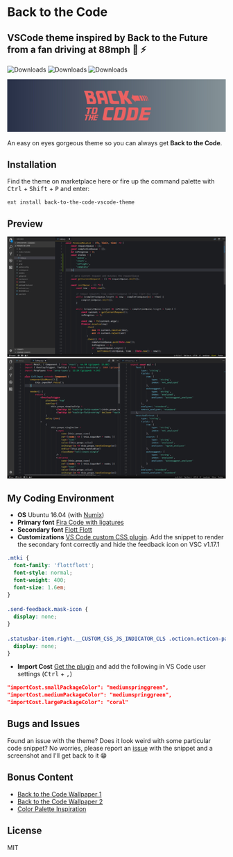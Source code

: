 # Back to the Code

## VSCode theme inspired by Back to the Future from a fan driving at 88mph 🚗 ⚡️

![Downloads](https://img.shields.io/vscode-marketplace/v/divyanshu013.back-to-the-code-vscode-theme.svg)
![Downloads](https://img.shields.io/vscode-marketplace/d/divyanshu013.back-to-the-code-vscode-theme.svg)
![Downloads](https://img.shields.io/vscode-marketplace/r/divyanshu013.back-to-the-code-vscode-theme.svg)

![Back to the Code Cover image](./assets/back-to-the-code-cover.jpg)

An easy on eyes gorgeous theme so you can always get **Back to the Code**.

## Installation

Find the theme on marketplace here or fire up the command palette with <kbd>Ctrl</kbd> + <kbd>Shift</kbd> + <kbd>P</kbd> and enter:
```
ext install back-to-the-code-vscode-theme
```

## Preview

![alt](./assets/back-to-the-code-ss.png)
![alt](./assets/back-to-the-code-ss2.png)

## My Coding Environment

- **OS** Ubuntu 16.04 (with [Numix](http://www.noobslab.com/2017/08/install-numix-theme-and-icons-in.html))
- **Primary font** [Fira Code with ligatures](https://github.com/tonsky/FiraCode)
- **Secondary font** [Flott Flott](https://www.google.co.in/url?sa=t&rct=j&q=&esrc=s&source=web&cd=1&cad=rja&uact=8&ved=0ahUKEwj0yrecovPWAhUC6Y8KHcmTCSMQFggnMAA&url=https%3A%2F%2Fwww.dafont.com%2Fflottflott.font&usg=AOvVaw1bM3uloP1gLcvFInvJnAIg)
- **Customizations** [VS Code custom CSS plugin](https://github.com/be5invis/vscode-custom-css). Add the snippet to render the secondary font correctly and hide the feedback icon on VSC v1.17.1

```css
.mtki {
  font-family: 'flottflott';
  font-style: normal;
  font-weight: 400;
  font-size: 1.6em;
}

.send-feedback.mask-icon {
  display: none;
}

.statusbar-item.right.__CUSTOM_CSS_JS_INDICATOR_CLS .octicon.octicon-paintcan {
  display: none;
}
```

- **Import Cost** [Get the plugin](https://github.com/wix/import-cost) and add the following in VS Code user settings (<kbd>Ctrl</kbd> + <kbd>,</kbd>)

```json
"importCost.smallPackageColor": "mediumspringgreen",
"importCost.mediumPackageColor": "mediumspringgreen",
"importCost.largePackageColor": "coral"
```

## Bugs and Issues

Found an issue with the theme? Does it look weird with some particular code snippet? No worries, please report an [issue](https://github.com/divyanshu013/back-to-the-code/issues) with the snippet and a screenshot and I'll get back to it :grin:

## Bonus Content

- [Back to the Code Wallpaper 1](https://divyanshu013.deviantart.com/art/Back-to-the-code-wallpaper-dark-709931130)
- [Back to the Code Wallpaper 2](https://divyanshu013.deviantart.com/art/Back-to-the-code-wallpaper-709932529)
- [Color Palette Inspiration](https://i.imgur.com/z24sojs.jpg)

## License

MIT
